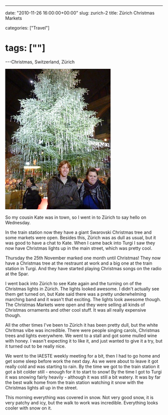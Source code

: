 ---

date: "2010-11-26 16:00:00+00:00"
slug: zurich-2
title: Zürich Christmas Markets

categories: ["Travel"]
# tags: [""]
---Christmas, Switzerland, Zürich

![Zurich Christmas Tree](p1050509.jpg)

So my cousin Kate was in town, so I went in to Zürich to say hello on Wednesday.

In the train station now they have a giant Swarovski Christmas tree and some markets were open. Besides this, Zürich was as dull as usual, but it was good to have a chat to Kate. When I came back into Turgi I saw they now have Christmas lights up in the main street, which was pretty cool.

Thursday the 25th November marked one month until Christmas! They now have a Christmas tree at the restraunt at work and a big one at the train station in Turgi. And they have started playing Christmas songs on the radio at the Spar.

I went back into Zürich to see Kate again and the turning on of the Christmas lights in Zürich. The lights looked awesome. I didn't actually see them get turned on, but Kate said there was a pretty underwhelming marching band and it wasn't that exciting. The lights look awesome though. The Christmas Markets were open and they were selling all kinds of Christmas ornaments and other cool stuff. It was all really expensive though.

All the other times I've been to Zürich it has been pretty dull, but the white Chritmas vibe was incredible. There were people singing carols, Christmas trees and lights everywhere. We went to a stall and got some mulled wine with honey. I wasn't expecting it to like it, and just wanted to give it a try, but it turned out to be really nice.

We went to the IAESTE weekly meeting for a bit, then I had to go home and get some sleep before work the next day. As we were about to leave it got really cold and was starting to rain. By the time we got to the train station it got a bit colder still - enough for it to start to snow! By the time I got to Turgi it was snowing fairly heavily - although it was still a bit watery. It was by far the best walk home from the train station watching it snow with the Christmas lights all up in the street.

This morning everything was covered in snow. Not very good snow, it is very patchy and icy, but the walk to work was incredible. Everything looks cooler with snow on it.
